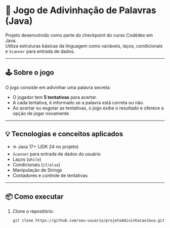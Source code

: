 # 🎯 Jogo de Adivinhação de Palavras (Java)

Projeto desenvolvido como parte do checkpoint do curso Codédex em Java.  
Utiliza estruturas básicas da linguagem como variáveis, laços, condicionais e `Scanner` para entrada de dados.

---

## 🕹️ Sobre o jogo

O jogo consiste em adivinhar uma palavra secreta.  
- O jogador tem **5 tentativas** para acertar.
- A cada tentativa, é informado se a palavra está correta ou não.
- Ao acertar ou esgotar as tentativas, o jogo exibe o resultado e oferece a opção de jogar novamente.

---

## 💡 Tecnologias e conceitos aplicados

- ☕ Java 17+ (JDK 24 no projeto)
- `Scanner` para entrada de dados do usuário
- Laços (`while`)
- Condicionais (`if/else`)
- Manipulação de Strings
- Contadores e controle de tentativas

---

## 📦 Como executar

1. Clone o repositório:
   ```bash
   git clone https://github.com/seu-usuario/projetoAdivinhacaoJava.git
